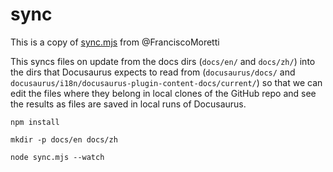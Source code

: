 # sync

This is a copy of [sync.mjs](https://github.com/FranciscoMoretti/site/blob/ff6e161b174030b5ebfcc549d3c3d016e8f316e4/scripts/sync.mjs) from @FranciscoMoretti

This syncs files on update from the docs dirs (`docs/en/` and `docs/zh/`)
into the dirs that Docusaurus expects to read from (`docusaurus/docs/` and
`docusaurus/i18n/docusaurus-plugin-content-docs/current/`) so that we can edit the files where they belong in local clones of the GitHub repo and
see the results as files are saved in local runs of Docusaurus.

```shell
npm install
```

```shell
mkdir -p docs/en docs/zh
```

```shell
node sync.mjs --watch
```


